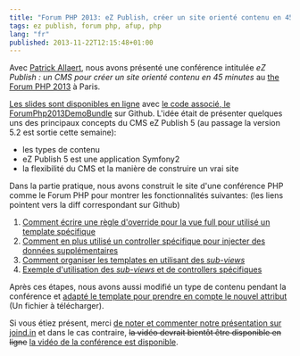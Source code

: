 ```yaml
---
title: "Forum PHP 2013: eZ Publish, créer un site orienté contenu en 45 min."
tags: ez publish, forum php, afup, php
lang: "fr"
published: 2013-11-22T12:15:48+01:00
---
```

Avec [Patrick Allaert](http://patrickallaert.blogspot.be/), nous avons présenté
une conférence intitulée *eZ Publish : un CMS pour créer un site orienté
contenu en 45 minutes* au [the Forum PHP
2013](http://afup.org/pages/forumphp2013/) à Paris.

[Les slides sont disponibles en
ligne](https://patrickallaert.github.io/create-site-from-scratch.html) avec [le
code associé, le
ForumPhp2013DemoBundle](https://github.com/dpobel/ForumPhp2013DemoBundle) sur Github.
L'idée était de présenter quelques uns des principaux concepts du CMS
eZ Publish 5 (au passage
la version 5.2 est sortie cette semaine):

* les types de contenu
* eZ Publish 5 est une application Symfony2
* la flexibilité du CMS et la manière de construire un vrai site

Dans la partie pratique, nous avons construit le site d'une conférence PHP comme
le Forum PHP pour montrer les fonctionnalités suivantes: (les liens pointent vers la diff correspondant sur
Github)

1. [Comment écrire une règle d'override pour la vue full pour utilisé un
   template spécifique](https://github.com/dpobel/ForumPhp2013DemoBundle/commit/dd8329485118944514372e91e70973a699f0045c)
2. [Comment en plus utilisé un controller spécifique pour injecter des données
   supplémentaires](https://github.com/dpobel/ForumPhp2013DemoBundle/commit/626d619afe24f14f517e1a8c81623de918db96b5)
3. [Comment organiser les templates en utilisant des *sub-views*](https://github.com/dpobel/ForumPhp2013DemoBundle/commit/f561f7ee2c266f282c28e75fa01327561704d6f7)
4. [Exemple d'utilisation des *sub-views* et de controllers spécifiques](https://github.com/dpobel/ForumPhp2013DemoBundle/commit/4c53df7c238f56332f1e2e4fd27a5f6200b45d3f)


Après ces étapes, nous avons aussi modifié un type de contenu pendant la
conférence et [adapté le template pour prendre en compte le nouvel attribut](https://github.com/dpobel/ForumPhp2013DemoBundle/commit/0342db41f50f7a3885379a8687bd1699266c507c) (Un fichier à télécharger).

Si vous étiez présent, merci [de noter et commenter notre présentation sur
joind.in](https://joind.in/talk/view/9358) et dans le cas contraire, ~~la vidéo
devrait bientôt être disponible en ligne~~ [la vidéo de la conférence est
disponible](/post/video-forum-php-ez-publish-creer-site-oriente-contenu).
